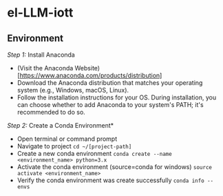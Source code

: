 # el-LLM-iott

## Environment
*Step 1:* Install Anaconda
- (Visit the Anaconda Website)[https://www.anaconda.com/products/distribution]
- Download the Anaconda distribution that matches your operating system (e.g., Windows, macOS, Linux).
- Follow the installation instructions for your OS. During installation, you can choose whether to add Anaconda to your system's PATH; it's recommended to do so.

*Step 2:* Create a Conda Environment*
- Open terminal or command prompt
- Navigate to project `cd ~/[project-path]`
- Create a new conda environment `conda create --name <environment_name> python=3.x`
- Activate the conda environment (source=conda for windows) `source activate <environment_name>`
- Verify the conda environment was create successfully `conda info --envs`

